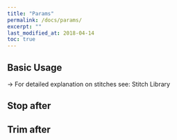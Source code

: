```yaml
---
title: "Params"
permalink: /docs/params/
excerpt: ""
last_modified_at: 2018-04-14
toc: true
---
```

## Basic Usage
-> For detailed explanation on stitches see: Stitch Library
## Stop after
## Trim after
